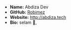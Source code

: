 - **Name:** Abdiza Dev
- **GitHub:** [Robimez](https://github.com/developed-by-abdiza)
- **Website:** http://abdiza.tech
- **Bio:** selam 👋,
